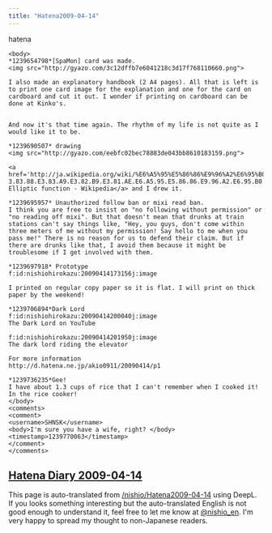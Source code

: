 ```yaml
---
title: "Hatena2009-04-14"
---
```


hatena

```
<body>
*1239654798*[SpaMon] card was made.
<img src="http://gyazo.com/3c12dffb7e6041218c3d17f768110660.png">

I also made an explanatory handbook (2 A4 pages). All that is left is to print one card image for the explanation and one for the card on cardboard and cut it out. I wonder if printing on cardboard can be done at Kinko's.


And now it's that time again. The rhythm of my life is not quite as I would like it to be.

*1239690507* drawing
<img src="http://gyazo.com/eebfc02bec78883de043bb8610183159.png">

<a href='http://ja.wikipedia.org/wiki/%E6%A5%95%E5%86%86%E9%96%A2%E6%95%B0#.E3.83.AF.E3.82.A4.E3.82.A8.E3.83.AB.E3.82.B7.E3.83.A5.E 3.83.88.E3.83.A9.E3.82.B9.E3.81.AE.E6.A5.95.E5.86.86.E9.96.A2.E6.95.B0'> Elliptic function - Wikipedia</a> and I drew it.

*1239695957* Unauthorized follow ban or mixi read ban.
I think you are free to insist on "no following without permission" or "no reading off mixi". But that doesn't mean that drunks at train stations can't say things like, "Hey, you guys, don't come within three meters of me without my permission! Say hello to me when you pass me!" There is no reason for us to defend their claim. But if there are drunks like that, I avoid them because it might be troublesome if I get involved with them.

*1239697918* Prototype
f:id:nishiohirokazu:20090414173156j:image

I printed on regular copy paper so it is flat. I will print on thick paper by the weekend!

*1239706894*Dark Lord
f:id:nishiohirokazu:20090414200040j:image
The Dark Lord on YouTube

f:id:nishiohirokazu:20090414201950j:image
The dark lord riding the elevator

For more information
http://d.hatena.ne.jp/akio0911/20090414/p1

*1239736235*Gee!
I have about 1.3 cups of rice that I can't remember when I cooked it! In the rice cooker!
</body>
<comments>
<comment>
<username>SHNSK</username>
<body>I'm sure you have a wife, right? </body>
<timestamp>1239770063</timestamp>
</comment>
</comments>
```


[Hatena Diary 2009-04-14](https://nishiohirokazu.hatenadiary.org/archive/2009/04/14)
---
This page is auto-translated from [/nishio/Hatena2009-04-14](https://scrapbox.io/nishio/Hatena2009-04-14) using DeepL. If you looks something interesting but the auto-translated English is not good enough to understand it, feel free to let me know at [@nishio_en](https://twitter.com/nishio_en). I'm very happy to spread my thought to non-Japanese readers.